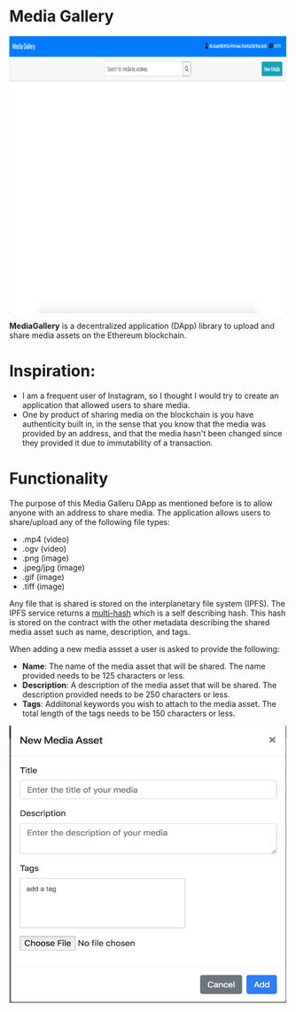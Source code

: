# Media Gallery

<img align="center" src="https://github.com/gjackson12/media_gallery_ethereum/blob/master/src/images/home_1.png" width="500" height="500">

**MediaGallery** is a decentralized application (DApp) library to upload and share media assets on the Ethereum blockchain.

# Inspiration:
* I am a frequent user of Instagram, so I thought I would try to create an application that allowed users to share media.
* One by product of sharing media on the blockchain is you have authenticity built in, in the sense that you know that the media was provided by an address, and that the media hasn't been changed since they provided it due to immutability of a transaction.

# Functionality
The purpose of this Media Galleru DApp as mentioned before is to allow anyone with an address to share media. The application allows users to share/upload any of the following file types:
* .mp4 (video)
* .ogv (video)
* .png (image)
* .jpeg/jpg (image)
* .gif (image)
* .tiff (image)

Any file that is shared is stored on the interplanetary file system (IPFS). The IPFS service returns a [multi-hash](https://github.com/multiformats/multihash#table-for-multihash-v100-rc-semver) which is a self describing hash. This hash is stored on the contract with the other metadata describing the shared media asset such as name, description, and tags.

When adding a new media assset a user is asked to provide the following:

* **Name**: The name of the media asset that will be shared. The name provided needs to be 125 characters or less.
* **Description**: A description of the media asset that will be shared. The description provided needs to be 250 characters or less.
* **Tags**: Addiitonal keywords you wish to attach to the media asset. The total length of the tags needs to be 150 characters or less.

<img align="center" src="https://github.com/gjackson12/media_gallery_ethereum/blob/master/src/images/add_media_modal.png" width="500" height="500">



